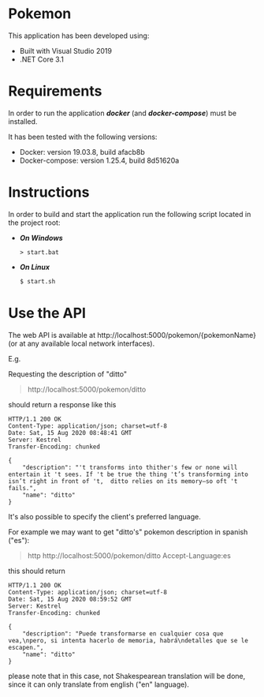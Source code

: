 # Pokemon

This application has been developed using:
- Built with Visual Studio 2019
- .NET Core 3.1

# Requirements
In order to run the application ***docker*** (and ***docker-compose***) must be installed.

It has been tested with the following versions:
 - Docker: version 19.03.8, build afacb8b
 - Docker-compose: version 1.25.4, build 8d51620a


# Instructions

In order to build and start the application run the following script located in the project root:

- ***On Windows***
    ```
    > start.bat
    ```
    
- ***On Linux***
    ```sh
    $ start.sh
    ```

# Use the API
The web API is available at http://localhost:5000/pokemon/{pokemonName} (or at any available local network interfaces).

E.g.

Requesting the description of "ditto"

> http://localhost:5000/pokemon/ditto

should return a response like this

```
HTTP/1.1 200 OK
Content-Type: application/json; charset=utf-8
Date: Sat, 15 Aug 2020 08:48:41 GMT
Server: Kestrel
Transfer-Encoding: chunked

{
    "description": "'t transforms into thither's few or none will entertain it 't sees. If 't be true the thing 't’s transforming into isn’t right in front of 't,  ditto relies on its memory—so oft 't fails.",
    "name": "ditto"
}

```

It's also possible to specify the client's preferred language.

For example we may want to get "ditto's" pokemon description in spanish ("es"):

> http http://localhost:5000/pokemon/ditto Accept-Language:es

this should return
```
HTTP/1.1 200 OK
Content-Type: application/json; charset=utf-8
Date: Sat, 15 Aug 2020 08:59:52 GMT
Server: Kestrel
Transfer-Encoding: chunked

{
    "description": "Puede transformarse en cualquier cosa que vea,\npero, si intenta hacerlo de memoria, habrá\ndetalles que se le escapen.",
    "name": "ditto"
}
```

please note that in this case, not Shakespearean translation will be done, since it can only translate from english ("en" language).
